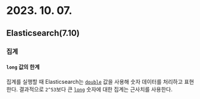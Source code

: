 # 2023. 10. 07.

## Elasticsearch(7.10)

### 집계

#### `long` 값의 한계

집계를 실행할 때 Elasticsearch는 [`double`][number] 값을 사용해 숫자 데이터를 처리하고 표현한다. 결과적으로 `2^53`보다 큰  [`long`][number] 숫자에 대한 집계는 근사치를 사용한다.



[number]: https://www.elastic.co/guide/en/elasticsearch/reference/7.10/number.html